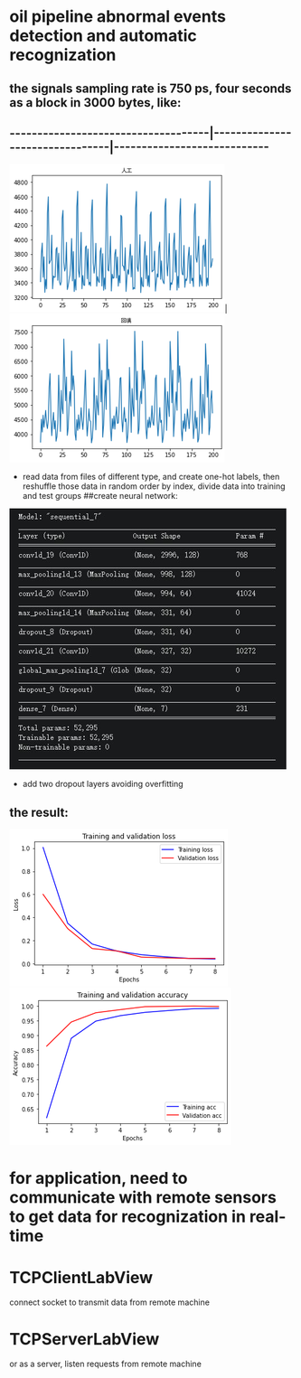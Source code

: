 # oil pipeline abnormal events detection and automatic recognization
  ## the signals sampling rate is 750 ps, four seconds as a block in 3000 bytes, like:
## ------------------------------------|--------------------------------|----------------------------
![GitHub Logo](https://github.com/choybeen/deeplearn/blob/main/fibersignal/imgs/sig1.png?raw=true)|![GitHub Logo](https://github.com/choybeen/deeplearn/blob/main/fibersignal/imgs/sig3.png?raw=true)
* read data from files of different type, and create one-hot labels, then reshuffle those data in random order by index, divide data into training and test groups 
##create neural network:

![GitHub Logo](https://github.com/choybeen/deeplearn/blob/main/fibersignal/imgs/Capture.JPG?raw=true)
* add two dropout layers avoiding overfitting 

## the result:
![GitHub Logo](https://github.com/choybeen/deeplearn/blob/main/fibersignal/imgs/download.png?raw=true)
![GitHub Logo](https://github.com/choybeen/deeplearn/blob/main/fibersignal/imgs/download%20(1).png?raw=true)

# for application, need to communicate with remote sensors to get data for recognization in real-time
# TCPClientLabView
   connect socket to transmit data from remote machine
# TCPServerLabView
   or as a server, listen requests from remote machine

